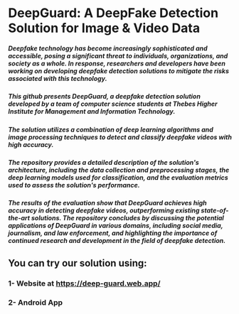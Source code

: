 # DeepGuard: A DeepFake Detection Solution for Image & Video Data
##### Deepfake technology has become increasingly sophisticated and accessible, posing a significant threat to individuals, organizations, and society as a whole. In response, researchers and developers have been working on developing deepfake detection solutions to mitigate the risks associated with this technology.
##### This github presents DeepGuard, a deepfake detection solution developed by a team of computer science students at Thebes Higher Institute for Management and Information Technology. 
##### The solution utilizes a combination of deep learning algorithms and image processing techniques to detect and classify deepfake videos with high accuracy.
##### The repository provides a detailed description of the solution's architecture, including the data collection and preprocessing stages, the deep learning models used for classification, and the evaluation metrics used to assess the solution's performance.
##### The results of the evaluation show that DeepGuard achieves high accuracy in detecting deepfake videos, outperforming existing state-of-the-art solutions. The repository concludes by discussing the potential applications of DeepGuard in various domains, including social media, journalism, and law enforcement, and highlighting the importance of continued research and development in the field of deepfake detection.
## You can try our solution using:
### 1- Website at https://deep-guard.web.app/
### 2- Android App

